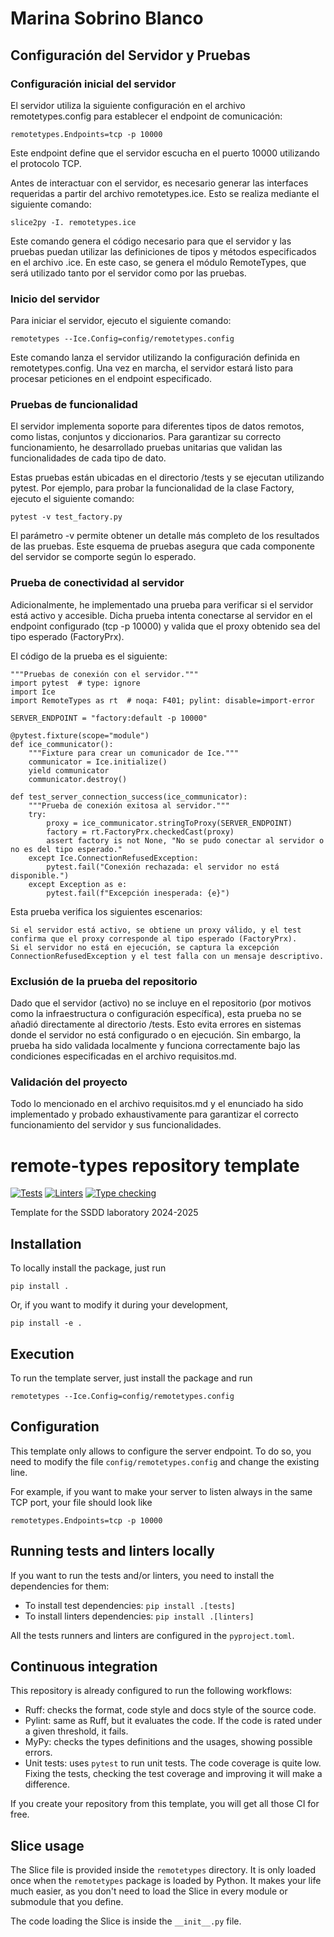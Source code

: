 # Marina Sobrino Blanco
## Configuración del Servidor y Pruebas
### Configuración inicial del servidor

El servidor utiliza la siguiente configuración en el archivo remotetypes.config para establecer el endpoint de comunicación:
```
remotetypes.Endpoints=tcp -p 10000
```
Este endpoint define que el servidor escucha en el puerto 10000 utilizando el protocolo TCP.

Antes de interactuar con el servidor, es necesario generar las interfaces requeridas a partir del archivo remotetypes.ice. Esto se realiza mediante el siguiente comando:
```
slice2py -I. remotetypes.ice
```
Este comando genera el código necesario para que el servidor y las pruebas puedan utilizar las definiciones de tipos y métodos especificados en el archivo .ice. En este caso, se genera el módulo RemoteTypes, que será utilizado tanto por el servidor como por las pruebas.

### Inicio del servidor

Para iniciar el servidor, ejecuto el siguiente comando:
```
remotetypes --Ice.Config=config/remotetypes.config
```
Este comando lanza el servidor utilizando la configuración definida en remotetypes.config. Una vez en marcha, el servidor estará listo para procesar peticiones en el endpoint especificado.

### Pruebas de funcionalidad

El servidor implementa soporte para diferentes tipos de datos remotos, como listas, conjuntos y diccionarios. Para garantizar su correcto funcionamiento, he desarrollado pruebas unitarias que validan las funcionalidades de cada tipo de dato.

Estas pruebas están ubicadas en el directorio /tests y se ejecutan utilizando pytest. Por ejemplo, para probar la funcionalidad de la clase Factory, ejecuto el siguiente comando:
```
pytest -v test_factory.py
```
El parámetro -v permite obtener un detalle más completo de los resultados de las pruebas. Este esquema de pruebas asegura que cada componente del servidor se comporte según lo esperado.

### Prueba de conectividad al servidor

Adicionalmente, he implementado una prueba para verificar si el servidor está activo y accesible. Dicha prueba intenta conectarse al servidor en el endpoint configurado (tcp -p 10000) y valida que el proxy obtenido sea del tipo esperado (FactoryPrx).

El código de la prueba es el siguiente:
```
"""Pruebas de conexión con el servidor."""
import pytest  # type: ignore
import Ice
import RemoteTypes as rt  # noqa: F401; pylint: disable=import-error

SERVER_ENDPOINT = "factory:default -p 10000"

@pytest.fixture(scope="module")
def ice_communicator():
    """Fixture para crear un comunicador de Ice."""
    communicator = Ice.initialize()
    yield communicator
    communicator.destroy()

def test_server_connection_success(ice_communicator):
    """Prueba de conexión exitosa al servidor."""
    try:
        proxy = ice_communicator.stringToProxy(SERVER_ENDPOINT)
        factory = rt.FactoryPrx.checkedCast(proxy)
        assert factory is not None, "No se pudo conectar al servidor o no es del tipo esperado."
    except Ice.ConnectionRefusedException:
        pytest.fail("Conexión rechazada: el servidor no está disponible.")
    except Exception as e:
        pytest.fail(f"Excepción inesperada: {e}")
```
Esta prueba verifica los siguientes escenarios:

    Si el servidor está activo, se obtiene un proxy válido, y el test confirma que el proxy corresponde al tipo esperado (FactoryPrx).
    Si el servidor no está en ejecución, se captura la excepción ConnectionRefusedException y el test falla con un mensaje descriptivo.

### Exclusión de la prueba del repositorio

Dado que el servidor (activo) no se incluye en el repositorio (por motivos como la infraestructura o configuración específica), esta prueba no se añadió directamente al directorio /tests. Esto evita errores en sistemas donde el servidor no está configurado o en ejecución. Sin embargo, la prueba ha sido validada localmente y funciona correctamente bajo las condiciones especificadas en el archivo requisitos.md.

### Validación del proyecto

Todo lo mencionado en el archivo requisitos.md y el enunciado ha sido implementado y probado exhaustivamente para garantizar el correcto funcionamiento del servidor y sus funcionalidades.

# remote-types repository template

[![Tests](https://github.com/UCLM-ESI/remote-types/actions/workflows/tests.yml/badge.svg)](https://github.com/UCLM-ESI/remote-types/actions/workflows/tests.yml)
[![Linters](https://github.com/UCLM-ESI/remote-types/actions/workflows/linters.yml/badge.svg)](https://github.com/UCLM-ESI/remote-types/actions/workflows/linters.yml)
[![Type checking](https://github.com/UCLM-ESI/remote-types/actions/workflows/typechecking.yml/badge.svg)](https://github.com/UCLM-ESI/remote-types/actions/workflows/typechecking.yml)

Template for the SSDD laboratory 2024-2025

## Installation

To locally install the package, just run

```
pip install .
```

Or, if you want to modify it during your development,

```
pip install -e .
```

## Execution

To run the template server, just install the package and run

```
remotetypes --Ice.Config=config/remotetypes.config
```

## Configuration

This template only allows to configure the server endpoint. To do so, you need to modify
the file `config/remotetypes.config` and change the existing line.

For example, if you want to make your server to listen always in the same TCP port, your file
should look like

```
remotetypes.Endpoints=tcp -p 10000
```

## Running tests and linters locally

If you want to run the tests and/or linters, you need to install the dependencies for them:

- To install test dependencies: `pip install .[tests]`
- To install linters dependencies: `pip install .[linters]`

All the tests runners and linters are configured in the `pyproject.toml`.

## Continuous integration

This repository is already configured to run the following workflows:

- Ruff: checks the format, code style and docs style of the source code.
- Pylint: same as Ruff, but it evaluates the code. If the code is rated under a given threshold, it fails.
- MyPy: checks the types definitions and the usages, showing possible errors.
- Unit tests: uses `pytest` to run unit tests. The code coverage is quite low. Fixing the tests, checking the
    test coverage and improving it will make a difference.

If you create your repository from this template, you will get all those CI for free.

## Slice usage

The Slice file is provided inside the `remotetypes` directory. It is only loaded once when the `remotetypes`
package is loaded by Python. It makes your life much easier, as you don't need to load the Slice in every module
or submodule that you define.

The code loading the Slice is inside the `__init__.py` file.
